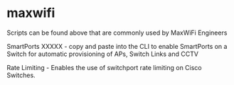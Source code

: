 # maxwifi

Scripts can be found above that are commonly used by MaxWiFi Engineers


SmartPorts XXXXX - copy and paste into the CLI to enable SmartPorts on a Switch for automatic provisioning of APs, Switch Links and CCTV

Rate Limiting - Enables the use of switchport rate limiting on Cisco Switches.
